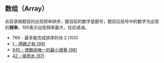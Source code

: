 ## 数组（Array）

此目录按题目的出现频率排序，题目前的数字是题号，题目后括号中的数字为出现的**频率**，100表示出现频率最大，往后递减。



- 768 - 最多能完成排序的块 2 (100)
-  [1 - 两数之和 (99)](https://github.com/MagicalPiggy/leetcode/blob/master/easy/Array/1%20-%20Two%20Sum.md)
-  [945 - 使数组唯一的最小增量 (98)](https://github.com/MagicalPiggy/leetcode/blob/master/Medium/Array/945%20-%20Minimum%20Increment%20to%20Make%20Array%20Unique.md)
-  [42 - 接雨水 (97)](https://github.com/MagicalPiggy/leetcode/blob/master/Hard/Array/42%20-%20Trapping%20Rain%20Water.md)

